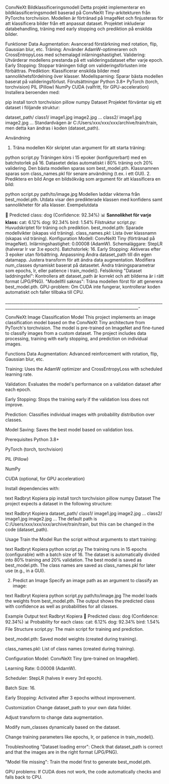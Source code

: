 ConvNeXt Bildklassificeringsmodell
Detta projekt implementerar en bildklassificeringsmodell baserad på ConvNeXt Tiny-arkitekturen från PyTorchs torchvision. Modellen är förtränad på ImageNet och finjusteras för att klassificera bilder från ett anpassat dataset. 
Projektet inkluderar databehandling, träning med early stopping och prediktion på enskilda bilder.

Funktioner
Data Augmentation: Avancerad förstärkning med rotation, flip, Gaussian blur, etc.
Träning: Använder AdamW-optimeraren och CrossEntropyLoss med schemalagd inlärningshastighet.
Validering: Utvärderar modellens prestanda på ett valideringsdataset efter varje epoch.
Early Stopping: Stoppar träningen tidigt om valideringsförlusten inte förbättras.
Prediktion: Klassificerar enskilda bilder med sannolikhetsfördelning över klasser.
Modellsparning: Sparar bästa modellen baserat på valideringsförlust.
Förutsättningar
Python 3.8+
PyTorch (torch, torchvision)
PIL (Pillow)
NumPy
CUDA (valfritt, för GPU-acceleration)
Installera beroenden med:


pip install torch torchvision pillow numpy
Dataset
Projektet förväntar sig ett dataset i följande struktur:


dataset_path/
    class1/
        image1.jpg
        image2.jpg
        ...
    class2/
        image1.jpg
        image2.jpg
        ...
Standardvägen är C:/Users/xxx/xxx/xxx/archive/train/train, men detta kan ändras i koden (dataset_path).

Användning
1. Träna modellen
Kör skriptet utan argument för att starta träning:


python script.py
Träningen körs i 15 epoker (konfigurerbart) med en batchstorlek på 16.
Datasetet delas automatiskt i 80% träning och 20% validering.
Den bästa modellen sparas som best_model.pth.
Klassnamnen sparas som class_names.pkl för senare användning (t.ex. i ett GUI).
2. Prediktera en bild
Ange en bildsökväg som argument för att klassificera en bild:


python script.py path/to/image.jpg
Modellen laddar vikterna från best_model.pth.
Utdata visar den predikterade klassen med konfidens samt sannolikheter för alla klasser.
Exempelutdata

🔮 Predicted class: dog (Confidence: 92.34%)
📊 **Sannolikhet för varje klass:**
cat: 6.12%
dog: 92.34%
bird: 1.54%
Filstruktur
script.py: Huvudskriptet för träning och prediktion.
best_model.pth: Sparade modellvikter (skapas vid träning).
class_names.pkl: Lista över klassnamn (skapas vid träning).
Konfiguration
Modell: ConvNeXt Tiny (förtränad på ImageNet).
Inlärningshastighet: 0.00008 (AdamW).
Schemaläggare: StepLR (halverar lr var 3:e epoch).
Batchstorlek: 16.
Early Stopping: Aktiveras efter 3 epoker utan förbättring.
Anpassning
Ändra dataset_path till din egen datamapp.
Justera transform för att ändra data augmentation.
Modifiera num_classes dynamiskt baserat på datasetet.
Ändra träningsparametrar som epochs, lr, eller patience i train_model().
Felsökning
"Dataset laddningsfel": Kontrollera att dataset_path är korrekt och att bilderna är i rätt format (JPG/PNG).
"Modellfil saknas": Träna modellen först för att generera best_model.pth.
GPU-problem: Om CUDA inte fungerar, kontrollerar koden automatiskt och faller tillbaka till CPU.

________________________________________________________________________________________________________________________________________________-


ConvNeXt Image Classification Model
This project implements an image classification model based on the ConvNeXt Tiny architecture from PyTorch's torchvision. The model is pre-trained on ImageNet and fine-tuned to classify images from a custom dataset. The project includes data processing, training with early stopping, and prediction on individual images.

Functions
Data Augmentation: Advanced reinforcement with rotation, flip, Gaussian blur, etc.

Training: Uses the AdamW optimizer and CrossEntropyLoss with scheduled learning rate.

Validation: Evaluates the model's performance on a validation dataset after each epoch.

Early Stopping: Stops the training early if the validation loss does not improve.

Prediction: Classifies individual images with probability distribution over classes.

Model Saving: Saves the best model based on validation loss.

Prerequisites
Python 3.8+

PyTorch (torch, torchvision)

PIL (Pillow)

NumPy

CUDA (optional, for GPU acceleration)

Install dependencies with:

text
Radbryt
Kopiera
pip install torch torchvision pillow numpy
Dataset
The project expects a dataset in the following structure:

text
Radbryt
Kopiera
dataset_path/
    class1/
        image1.jpg
        image2.jpg
        ...
    class2/
        image1.jpg
        image2.jpg
        ...
The default path is C:/Users/xxx/xxx/xxx/archive/train/train, but this can be changed in the code (dataset_path).

Usage
Train the Model
Run the script without arguments to start training:

text
Radbryt
Kopiera
python script.py
The training runs in 15 epochs (configurable) with a batch size of 16. The dataset is automatically divided into 80% training and 20% validation. The best model is saved as best_model.pth. The class names are saved as class_names.pkl for later use (e.g., in a GUI).

2. Predict an Image
Specify an image path as an argument to classify an image:

text
Radbryt
Kopiera
python script.py path/to/image.jpg
The model loads the weights from best_model.pth. The output shows the predicted class with confidence as well as probabilities for all classes.

Example Output
text
Radbryt
Kopiera
🔮 Predicted class: dog (Confidence: 92.34%)
📊 Probability for each class:
cat: 6.12%
dog: 92.34%
bird: 1.54%
File Structure
script.py: The main script for training and prediction.

best_model.pth: Saved model weights (created during training).

class_names.pkl: List of class names (created during training).

Configuration
Model: ConvNeXt Tiny (pre-trained on ImageNet).

Learning Rate: 0.00008 (AdamW).

Scheduler: StepLR (halves lr every 3rd epoch).

Batch Size: 16.

Early Stopping: Activated after 3 epochs without improvement.

Customization
Change dataset_path to your own data folder.

Adjust transform to change data augmentation.

Modify num_classes dynamically based on the dataset.

Change training parameters like epochs, lr, or patience in train_model().

Troubleshooting
"Dataset loading error": Check that dataset_path is correct and that the images are in the right format (JPG/PNG).

"Model file missing": Train the model first to generate best_model.pth.

GPU problems: If CUDA does not work, the code automatically checks and falls back to CPU.
